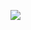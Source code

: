 ![](http://www.plantuml.com/plantuml/proxy?cache=no&src=https://raw.githubusercontent.com/oleksandrblazhko/ai-214-zhevneryuk/ai-214-zhevneryuk_with_laboratory_work_7/2-SoftwareDesign/2.7-PlantUML/DataModel.puml)
